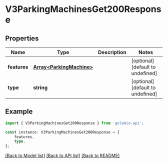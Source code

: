 # V3ParkingMachinesGet200Response


## Properties

Name | Type | Description | Notes
------------ | ------------- | ------------- | -------------
**features** | [**Array&lt;ParkingMachine&gt;**](ParkingMachine.md) |  | [optional] [default to undefined]
**type** | **string** |  | [optional] [default to undefined]

## Example

```typescript
import { V3ParkingMachinesGet200Response } from 'golemio-api';

const instance: V3ParkingMachinesGet200Response = {
    features,
    type,
};
```

[[Back to Model list]](../README.md#documentation-for-models) [[Back to API list]](../README.md#documentation-for-api-endpoints) [[Back to README]](../README.md)
